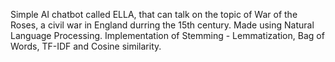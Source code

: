 Simple AI chatbot called ELLA, that can talk on the topic of War of the Roses, a civil war in England durring the 15th century.
Made using Natural Language Processing. Implementation of Stemming - Lemmatization, Bag of Words, TF-IDF and Cosine similarity.
